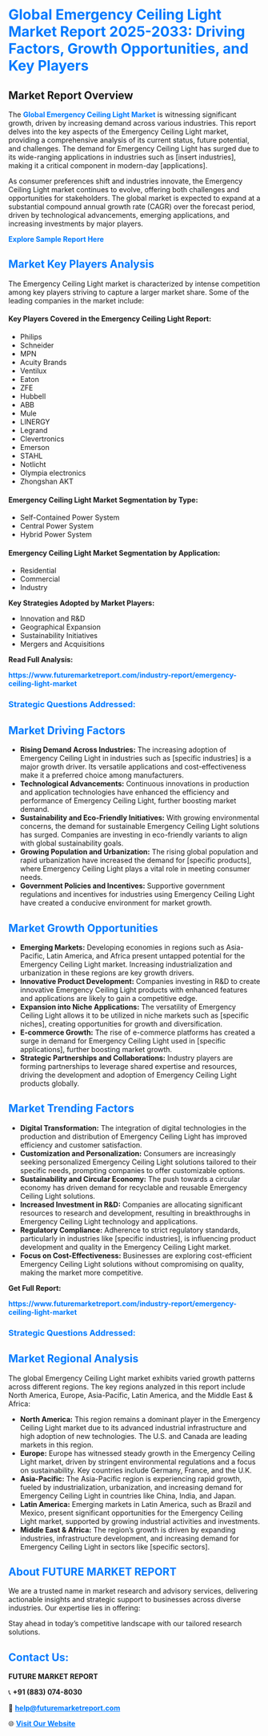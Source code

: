 <h1 style="color: #007BFF;">Global Emergency Ceiling Light Market Report 2025-2033: Driving Factors, Growth Opportunities, and Key Players</h1>

<section id="overview">
<h2>Market Report Overview</h2>
<p>The <a href="https://www.futuremarketreport.com/industry-report/emergency-ceiling-light-market" style="color: #007BFF; text-decoration: none;"><strong>Global Emergency Ceiling Light Market</strong></a> is witnessing significant growth, driven by increasing demand across various industries. This report delves into the key aspects of the Emergency Ceiling Light market, providing a comprehensive analysis of its current status, future potential, and challenges. The demand for Emergency Ceiling Light has surged due to its wide-ranging applications in industries such as [insert industries], making it a critical component in modern-day [applications].</p>
<p>As consumer preferences shift and industries innovate, the Emergency Ceiling Light market continues to evolve, offering both challenges and opportunities for stakeholders. The global market is expected to expand at a substantial compound annual growth rate (CAGR) over the forecast period, driven by technological advancements, emerging applications, and increasing investments by major players.</p>
</section>

<section id="overview">
<p><a href="https://www.futuremarketreport.com/request-sample/reportId=43521" style="color: #007BFF; text-decoration: none;"><strong>Explore Sample Report Here</strong></a></p>
</section>

<section id="key-players">
<h2 style="color: #007BFF;">Market Key Players Analysis</h2>
<p>The Emergency Ceiling Light market is characterized by intense competition among key players striving to capture a larger market share. Some of the leading companies in the market include:</p>
<h4>Key Players Covered in the Emergency Ceiling Light Report:</h4>
<ul><li>Philips</li><li>Schneider</li><li>MPN</li><li>Acuity Brands</li><li>Ventilux</li><li>Eaton</li><li>ZFE</li><li>Hubbell</li><li>ABB</li><li>Mule</li><li>LINERGY</li><li>Legrand</li><li>Clevertronics</li><li>Emerson</li><li>STAHL</li><li>Notlicht</li><li>Olympia electronics</li><li>Zhongshan AKT</li></ul>
<h4>Emergency Ceiling Light Market Segmentation by Type:</h4>
<ul><li>Self-Contained Power System</li><li>Central Power System</li><li>Hybrid Power System</li></ul>

<h4>Emergency Ceiling Light Market Segmentation by Application:</h4>
<ul><li>Residential</li><li>Commercial</li><li>Industry</li></ul>
<p><strong>Key Strategies Adopted by Market Players:</strong></p>
<ul>
<li>Innovation and R&D</li>
<li>Geographical Expansion</li>
<li>Sustainability Initiatives</li>
<li>Mergers and Acquisitions</li>
</ul>
</section>

<section>
<p><strong>Read Full Analysis: </strong></p><a href="https://www.futuremarketreport.com/industry-report/emergency-ceiling-light-market" style="color: #007BFF; text-decoration: none;"><strong>https://www.futuremarketreport.com/industry-report/emergency-ceiling-light-market</strong></a>
<h3 style="color: #007BFF;">Strategic Questions Addressed:</h3>
</section>

<section id="driving-factors">
<h2 style="color: #007BFF;">Market Driving Factors</h2>
<ul>
<li><strong>Rising Demand Across Industries:</strong> The increasing adoption of Emergency Ceiling Light in industries such as [specific industries] is a major growth driver. Its versatile applications and cost-effectiveness make it a preferred choice among manufacturers.</li>
<li><strong>Technological Advancements:</strong> Continuous innovations in production and application technologies have enhanced the efficiency and performance of Emergency Ceiling Light, further boosting market demand.</li>
<li><strong>Sustainability and Eco-Friendly Initiatives:</strong> With growing environmental concerns, the demand for sustainable Emergency Ceiling Light solutions has surged. Companies are investing in eco-friendly variants to align with global sustainability goals.</li>
<li><strong>Growing Population and Urbanization:</strong> The rising global population and rapid urbanization have increased the demand for [specific products], where Emergency Ceiling Light plays a vital role in meeting consumer needs.</li>
<li><strong>Government Policies and Incentives:</strong> Supportive government regulations and incentives for industries using Emergency Ceiling Light have created a conducive environment for market growth.</li>
</ul>
</section>

<section id="growth-opportunities">
<h2 style="color: #007BFF;">Market Growth Opportunities</h2>
<ul>
<li><strong>Emerging Markets:</strong> Developing economies in regions such as Asia-Pacific, Latin America, and Africa present untapped potential for the Emergency Ceiling Light market. Increasing industrialization and urbanization in these regions are key growth drivers.</li>
<li><strong>Innovative Product Development:</strong> Companies investing in R&D to create innovative Emergency Ceiling Light products with enhanced features and applications are likely to gain a competitive edge.</li>
<li><strong>Expansion into Niche Applications:</strong> The versatility of Emergency Ceiling Light allows it to be utilized in niche markets such as [specific niches], creating opportunities for growth and diversification.</li>
<li><strong>E-commerce Growth:</strong> The rise of e-commerce platforms has created a surge in demand for Emergency Ceiling Light used in [specific applications], further boosting market growth.</li>
<li><strong>Strategic Partnerships and Collaborations:</strong> Industry players are forming partnerships to leverage shared expertise and resources, driving the development and adoption of Emergency Ceiling Light products globally.</li>
</ul>
</section>

<section id="trending-factors">
<h2 style="color: #007BFF;">Market Trending Factors</h2>
<ul>
<li><strong>Digital Transformation:</strong> The integration of digital technologies in the production and distribution of Emergency Ceiling Light has improved efficiency and customer satisfaction.</li>
<li><strong>Customization and Personalization:</strong> Consumers are increasingly seeking personalized Emergency Ceiling Light solutions tailored to their specific needs, prompting companies to offer customizable options.</li>
<li><strong>Sustainability and Circular Economy:</strong> The push towards a circular economy has driven demand for recyclable and reusable Emergency Ceiling Light solutions.</li>
<li><strong>Increased Investment in R&D:</strong> Companies are allocating significant resources to research and development, resulting in breakthroughs in Emergency Ceiling Light technology and applications.</li>
<li><strong>Regulatory Compliance:</strong> Adherence to strict regulatory standards, particularly in industries like [specific industries], is influencing product development and quality in the Emergency Ceiling Light market.</li>
<li><strong>Focus on Cost-Effectiveness:</strong> Businesses are exploring cost-efficient Emergency Ceiling Light solutions without compromising on quality, making the market more competitive.</li>
</ul>
</section>

<section>
<p><strong>Get Full Report: </strong></p><a href="https://www.futuremarketreport.com/industry-report/emergency-ceiling-light-market" style="color: #007BFF; text-decoration: none;"><strong>https://www.futuremarketreport.com/industry-report/emergency-ceiling-light-market</strong></a>
<h3 style="color: #007BFF;">Strategic Questions Addressed:</h3>
</section>


<section id="regional-analysis">
<h2 style="color: #007BFF;">Market Regional Analysis</h2>
<p>The global Emergency Ceiling Light market exhibits varied growth patterns across different regions. The key regions analyzed in this report include North America, Europe, Asia-Pacific, Latin America, and the Middle East & Africa:</p>
<ul>
<li><strong>North America:</strong> This region remains a dominant player in the Emergency Ceiling Light market due to its advanced industrial infrastructure and high adoption of new technologies. The U.S. and Canada are leading markets in this region.</li>
<li><strong>Europe:</strong> Europe has witnessed steady growth in the Emergency Ceiling Light market, driven by stringent environmental regulations and a focus on sustainability. Key countries include Germany, France, and the U.K.</li>
<li><strong>Asia-Pacific:</strong> The Asia-Pacific region is experiencing rapid growth, fueled by industrialization, urbanization, and increasing demand for Emergency Ceiling Light in countries like China, India, and Japan.</li>
<li><strong>Latin America:</strong> Emerging markets in Latin America, such as Brazil and Mexico, present significant opportunities for the Emergency Ceiling Light market, supported by growing industrial activities and investments.</li>
<li><strong>Middle East & Africa:</strong> The region’s growth is driven by expanding industries, infrastructure development, and increasing demand for Emergency Ceiling Light in sectors like [specific sectors].</li>
</ul>
</section>

<footer>
<h2 style="color: #007BFF;">About FUTURE MARKET REPORT</h2>
<p>We are a trusted name in market research and advisory services, delivering actionable insights and strategic support to businesses across diverse industries. Our expertise lies in offering:</p>

<p>Stay ahead in today’s competitive landscape with our tailored research solutions.</p>

<h2 style="color: #007BFF;">Contact Us:</h2>
<p><strong>FUTURE MARKET REPORT</strong></p>
<p>📞 <strong>+91 (883) 074-8030</strong></p>
<p>📧 <strong><a href="mailto:help@futuremarketreport.com" style="color: #007BFF;">help@futuremarketreport.com</a></strong></p>
<p>🌐 <strong><a href="https://www.futuremarketreport.com/" style="color: #007BFF;">Visit Our Website</a></strong></p>
</footer>